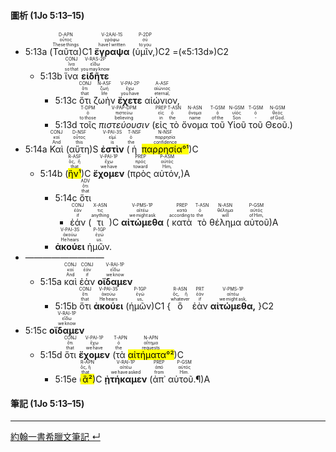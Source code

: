 #### 圖析 (1Jo 5:13–15)

- <rt>5:13a</rt> (<RUBY><ruby><ruby>Ταῦτα<rt>These things</rt></ruby><rt>οὗτος</rt></ruby><rt>D-APN</rt></RUBY>)C1 <RUBY><ruby><ruby>**ἔγραψα**<rt>have I written</rt></ruby><rt>γράφω</rt></ruby><rt>V-2AAI-1S</rt></RUBY> (<RUBY><ruby><ruby>ὑμῖν,<rt>to you</rt></ruby><rt>σύ</rt></ruby><rt>P-2DP</rt></RUBY>)C2 =(«<rt>5:13d</rt>»)C2
	- <rt>5:13b</rt> <RUBY><ruby><ruby>ἵνα<rt>so that</rt></ruby><rt>ἵνα</rt></ruby><rt>CONJ</rt></RUBY> <RUBY><ruby><ruby>**εἰδῆτε**<rt>you may know</rt></ruby><rt>εἴδω</rt></ruby><rt>V-RAS-2P</rt></RUBY> 
		- <rt>5:13c</rt> <RUBY><ruby><ruby>ὅτι<rt>that</rt></ruby><rt>ὅτι</rt></ruby><rt>CONJ</rt></RUBY> <RUBY><ruby><ruby>ζωὴν<rt>life</rt></ruby><rt>ζωή</rt></ruby><rt>N-ASF</rt></RUBY> <RUBY><ruby><ruby>**ἔχετε**<rt>you have</rt></ruby><rt>ἔχω</rt></ruby><rt>V-PAI-2P</rt></RUBY> <RUBY><ruby><ruby>αἰώνιον,<rt>eternal,</rt></ruby><rt>αἰώνιος</rt></ruby><rt>A-ASF</rt></RUBY> 
		- <rt>5:13d</rt> <RUBY><ruby><ruby>τοῖς<rt>to those</rt></ruby><rt>ὁ</rt></ruby><rt>T-DPM</rt></RUBY> <RUBY><ruby><ruby>*πιστεύουσιν*<rt>believing</rt></ruby><rt>πιστεύω</rt></ruby><rt>V-PAP-DPM</rt></RUBY> (<RUBY><ruby><ruby>εἰς<rt>in</rt></ruby><rt>εἰς</rt></ruby><rt>PREP</rt></RUBY> <RUBY><ruby><ruby>τὸ<rt>the</rt></ruby><rt>ὁ</rt></ruby><rt>T-ASN</rt></RUBY> <RUBY><ruby><ruby>ὄνομα<rt>name</rt></ruby><rt>ὄνομα</rt></ruby><rt>N-ASN</rt></RUBY> <RUBY><ruby><ruby>τοῦ<rt>of the</rt></ruby><rt>ὁ</rt></ruby><rt>T-GSM</rt></RUBY> <RUBY><ruby><ruby>Υἱοῦ<rt>Son</rt></ruby><rt>υἱός</rt></ruby><rt>N-GSM</rt></RUBY> <RUBY><ruby><ruby>τοῦ<rt>‑</rt></ruby><rt>ὁ</rt></ruby><rt>T-GSM</rt></RUBY> <RUBY><ruby><ruby>Θεοῦ.<rt>of God.</rt></ruby><rt>θεός</rt></ruby><rt>N-GSM</rt></RUBY>)
 - <rt>5:14a</rt> <RUBY><ruby><ruby>Καὶ<rt>And</rt></ruby><rt>καί</rt></ruby><rt>CONJ</rt></RUBY> (<RUBY><ruby><ruby>αὕτη<rt>this</rt></ruby><rt>οὗτος</rt></ruby><rt>D-NSF</rt></RUBY>)S <RUBY><ruby><ruby>**ἐστὶν**<rt>is</rt></ruby><rt>εἰμί</rt></ruby><rt>V-PAI-3S</rt></RUBY> (<RUBY><ruby><ruby>ἡ<rt>the</rt></ruby><rt>ὁ</rt></ruby><rt>T-NSF</rt></RUBY> <RUBY><ruby><ruby><mark>παρρησία°¹</mark><rt>confidence</rt></ruby><rt>παρρησία</rt></ruby><rt>N-NSF</rt></RUBY>)C 
	 - <rt>5:14b</rt> (<RUBY><ruby><ruby><mark>ἣν¹</mark><rt>that</rt></ruby><rt>ὅς, ἥ</rt></ruby><rt>R-ASF</rt></RUBY>)C <RUBY><ruby><ruby>**ἔχομεν**<rt>we have</rt></ruby><rt>ἔχω</rt></ruby><rt>V-PAI-1P</rt></RUBY> (<RUBY><ruby><ruby>πρὸς<rt>toward</rt></ruby><rt>πρός</rt></ruby><rt>PREP</rt></RUBY> <RUBY><ruby><ruby>αὐτόν,<rt>Him,</rt></ruby><rt>αὐτός</rt></ruby><rt>P-ASM</rt></RUBY>)A 
		 - <rt>5:14c</rt> <RUBY><ruby><ruby>ὅτι<rt>that</rt></ruby><rt>ὅτι</rt></ruby><rt>ADV</rt></RUBY> 
			 - <RUBY><ruby><ruby>ἐάν<rt>if</rt></ruby><rt>ἐάν</rt></ruby><rt>CONJ</rt></RUBY> (<RUBY><ruby><ruby>τι<rt>anything</rt></ruby><rt>τις</rt></ruby><rt>X-ASN</rt></RUBY>)C <RUBY><ruby><ruby>**αἰτώμεθα**<rt>we might ask</rt></ruby><rt>αἰτέω</rt></ruby><rt>V-PMS-1P</rt></RUBY> (<RUBY><ruby><ruby>κατὰ<rt>according to</rt></ruby><rt>κατά</rt></ruby><rt>PREP</rt></RUBY> <RUBY><ruby><ruby>τὸ<rt>the</rt></ruby><rt>ὁ</rt></ruby><rt>T-ASN</rt></RUBY> <RUBY><ruby><ruby>θέλημα<rt>will</rt></ruby><rt>θέλημα</rt></ruby><rt>N-ASN</rt></RUBY> <RUBY><ruby><ruby>αὐτοῦ<rt>of Him,</rt></ruby><rt>αὐτός</rt></ruby><rt>P-GSM</rt></RUBY>)A 
		- <RUBY><ruby><ruby>**ἀκούει**<rt>He hears</rt></ruby><rt>ἀκούω</rt></ruby><rt>V-PAI-3S</rt></RUBY> <RUBY><ruby><ruby>ἡμῶν.<rt>us.</rt></ruby><rt>ἐγώ</rt></ruby><rt>P-1GP</rt></RUBY>
- —————————
	- <rt>5:15a</rt> <RUBY><ruby><ruby>καὶ<rt>And</rt></ruby><rt>καί</rt></ruby><rt>CONJ</rt></RUBY> <RUBY><ruby><ruby>ἐὰν<rt>if</rt></ruby><rt>ἐάν</rt></ruby><rt>CONJ</rt></RUBY> <RUBY><ruby><ruby>**οἴδαμεν**<rt>we know</rt></ruby><rt>εἴδω</rt></ruby><rt>V-RAI-1P</rt></RUBY> 
		- <rt>5:15b</rt> <RUBY><ruby><ruby>ὅτι<rt>that</rt></ruby><rt>ὅτι</rt></ruby><rt>CONJ</rt></RUBY> <RUBY><ruby><ruby>**ἀκούει**<rt>He hears</rt></ruby><rt>ἀκούω</rt></ruby><rt>V-PAI-3S</rt></RUBY> (<RUBY><ruby><ruby>ἡμῶν<rt>us,</rt></ruby><rt>ἐγώ</rt></ruby><rt>P-1GP</rt></RUBY>)C1 {<RUBY><ruby><ruby>ὃ<rt>whatever</rt></ruby><rt>ὅς, ἥ</rt></ruby><rt>R-ASN</rt></RUBY> <RUBY><ruby><ruby>ἐὰν<rt>if</rt></ruby><rt>ἐάν</rt></ruby><rt>PRT</rt></RUBY> <RUBY><ruby><ruby>**αἰτώμεθα,**<rt>we might ask,</rt></ruby><rt>αἰτέω</rt></ruby><rt>V-PMS-1P</rt></RUBY> }C2
- <rt>5:15c</rt> <RUBY><ruby><ruby>**οἴδαμεν**<rt>we know</rt></ruby><rt>εἴδω</rt></ruby><rt>V-RAI-1P</rt></RUBY> 
	- <rt>5:15d</rt> <RUBY><ruby><ruby>ὅτι<rt>that</rt></ruby><rt>ὅτι</rt></ruby><rt>CONJ</rt></RUBY> <RUBY><ruby><ruby>**ἔχομεν**<rt>we have</rt></ruby><rt>ἔχω</rt></ruby><rt>V-PAI-1P</rt></RUBY> (<RUBY><ruby><ruby>τὰ<rt>the</rt></ruby><rt>ὁ</rt></ruby><rt>T-APN</rt></RUBY> <RUBY><ruby><ruby><mark>αἰτήματα°²</mark><rt>requests</rt></ruby><rt>αἴτημα</rt></ruby><rt>N-APN</rt></RUBY>)C 
		- <rt>5:15e</rt> (<RUBY><ruby><ruby><mark>ἃ²</mark><rt>that</rt></ruby><rt>ὅς, ἥ</rt></ruby><rt>R-APN</rt></RUBY>)C <RUBY><ruby><ruby>**ᾐτήκαμεν**<rt>we have asked</rt></ruby><rt>αἰτέω</rt></ruby><rt>V-RAI-1P</rt></RUBY> (<RUBY><ruby><ruby>ἀπ᾽<rt>from</rt></ruby><rt>ἀπό</rt></ruby><rt>PREP</rt></RUBY> <RUBY><ruby><ruby>αὐτοῦ.¶<rt>Him.</rt></ruby><rt>αὐτός</rt></ruby><rt>P-GSM</rt></RUBY>)A


#### 筆記 (1Jo 5:13–15)



---

[約翰一書希臘文筆記 ↵](1John-Notes.md)